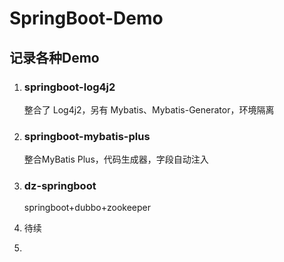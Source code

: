 # SpringBoot-Demo

## 记录各种Demo

1. ### springboot-log4j2

   整合了 Log4j2，另有 Mybatis、Mybatis-Generator，环境隔离
   
2. ### springboot-mybatis-plus

   整合MyBatis Plus，代码生成器，字段自动注入

3. ### dz-springboot

   springboot+dubbo+zookeeper

4. 待续

5. 



